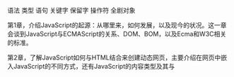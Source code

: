 语法
类型
语句
关键字
保留字
操作符
全剧对象


第1章，介绍JavaScript的起源：从哪里来，如何发展，以及现今的状况。这一章会谈到JavaScript与ECMAScript的关系、DOM、BOM，以及Ecma和W3C相关的标准。

第2章，了解JavaScript如何与HTML结合来创建动态网页，主要介绍在网页中嵌入JavaScript的不同方式，还有JavaScript的内容类型及其与<script>元素的关系。

第3章，介绍语言的基本概念，包括语法和流控制语句；解释JavaScript与其他类C语言在语法上的异同点。在讨论内置操作符时也会谈到强制类型转换。此外还将介绍所有的原始类型，包括Symbol。

第4章，探索JavaScript松散类型下的变量处理。这一章将涉及原始类型与引用类型的不同，以及与变量有关的执行上下文。此外，这一章也会讨论JavaScript中的垃圾回收，涉及在变量超出作用域时如何回收内存。

第5章，讨论JavaScript所有内置的引用类型，如Date、Regexp、原始类型及其包装类型。每种引用类型既有理论上的讲解，也有相关浏览器实现的剖析。

第6章，继续讨论内置引用类型，包括Object、Array、Map、WeakMap、Set和WeakSet等。

第7章，介绍ECMAScript新版中引入的两个基本概念：迭代器和生成器，并分别讨论它们最基本的行为和在当前语言环境下的应用。

第8章，解释如何在JavaScript中使用类和面向对象编程。首先会深入讨论JavaScript的Object类型，进而探讨原型式继承，接下来全面介绍ES6类及其与原型式继承的紧密关系。

第9章，介绍两个紧密相关的概念：Proxy（代理）和Reflect（反射） API。代理和反射用于拦截和修改这门语言的基本操作。

第10章，探索JavaScript最强大的一个特性：函数表达式，主要涉及闭包、this对象、模块模式、创建私有对象成员、箭头函数、默认参数和扩展操作符。

第11章，介绍两个紧密相关的异步编程构造：Promise类型和async/await。这一章讨论JavaScript的异步编程范式，进而介绍期约（promise）与异步函数的关系。

第12章，介绍BOM，即浏览器对象模型，跟与浏览器本身交互的API相关。所有BOM对象都会涉及，包括window、document、location、navigator和screen等。

第13章，解释检测客户端机器及其能力的不同手段，包括能力检测和用户代理字符串检测。这一章讨论每种手段的优缺点，以及适用的场景。

第14章，介绍DOM，即文档对象模型，主要是DOM Level 1定义的API。这一章将简单讨论XML及其与DOM的关系，进而全面探索DOM以及如何利用它操作网页。

第15章，解释其他DOM API，包括浏览器本身对DOM的扩展，主要涉及Selectors API、Element Traversal API和HTML5扩展。

第16章，在之前两章的基础上，解释DOM Level 2和Level 3对DOM的扩展，包括新增的属性、方法和对象。这一章还会介绍DOM4的相关内容，比如Mutation Observer。

第17章，解释事件在JavaScript中的本质，以及事件的起源及其在DOM中的运行方式。

第18章，围绕<canvas>标签讨论如何创建动态图形，包括2D和3D上下文（WebGL）等动画和游戏开发所需的基础。这一章还会讨论WebGL1和WebGL2。

第19章，探索使用JavaScript增强表单交互及突破浏览器限制，主要讨论文本框、选择框等表单元素及数据验证和操作。

第20章，介绍各种JavaScript API，包括Atomics、Encoding、File、Blob、Notifications、Streams、Timing、Web Components和Web Cryptography。

第21章，讨论浏览器如何处理JavaScript代码中的错误及几种错误处理方式。这一章同时介绍了每种浏览器的调试工具和技术，包括简化调试过程的建议。

第22章，介绍通过JavaScript读取和操作XML数据的特性，解释了不同浏览器支持特性和对象的差异，提供了简化跨浏览器编码的建议。这一章也讨论了使用XSLT在客户端转换XML数据。

第23章，介绍作为XML替代的JSON数据格式，还讨论了浏览器原生解析和序列化JSON，以及使用JSON时要注意的安全问题。

第24章，探讨浏览器请求数据和资源的常用方式，包括早期的XMLHttpRequest和现代的Fetch API。

第25章，讨论应用程序离线时在客户端机器上存储数据的各种技术。先从cookie谈起，然后讨论Web Storage和IndexedDB。

第26章，介绍模块模式在编码中的应用，进而讨论ES6模块之前的模块加载方式，包括CommonJS、AMD和UMD。最后介绍新的ES6模块及其正确用法。

第27章，深入介绍专用工作者线程、共享工作者线程和服务工作者线程。其中包括工作者线程在操作系统和浏览器层面的实现，以及使用各种工作者线程的最佳策略。

第28章，探讨在企业级开发中进行JavaScript编码的最佳实践。其中提到了提升代码可维护性的编码惯例，包括编码技巧、格式化及通用编码建议。深入讨论应用性能和提升速度的技术。最后介绍与上线部署相关的话题，包括项目构建流程。